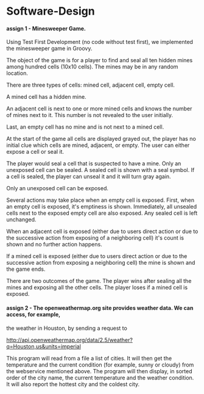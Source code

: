 # Software-Design

#### assign 1 - Minesweeper Game.
Using Test First Development (no code without test first), we implemented the minesweeper game in Groovy.

The object of the game is for a player to find and seal all ten hidden 
mines among hundred cells (10x10 cells). The mines may be in any random
location.

There are three types of cells: mined cell, adjacent cell, empty cell. 

A mined cell has a hidden mine.

An adjacent cell is next to one or more mined cells and knows the 
number of mines next to it. This number is not revealed to the user 
initially. 

Last, an empty cell has no mine and is not next to a mined cell.

At the start of the game all cells are displayed grayed out, the player 
has no initial clue which cells are mined, adjacent, or empty. The user 
can either expose a cell or seal it.

The player would seal a cell that is suspected to have a mine. Only an 
unexposed cell can be sealed. A sealed cell is shown with a seal symbol. 
If a cell is sealed, the player can unseal it and it will turn gray again. 

Only an unexposed cell can be exposed. 

Several actions may take place when an empty cell is exposed. First, when 
an empty cell is exposed, it's emptiness is shown. Immediately, all
unsealed cells next to the exposed empty cell are also exposed. Any sealed 
cell is left unchanged.

When an adjacent cell is exposed (either due to users direct action or due 
to the successive action from exposing of a neighboring cell) it's count 
is shown and no further action happens. 

If a mined cell is exposed (either due to users direct action or due to 
the successive action from exposing a neighboring cell) the mine is shown 
and the game ends.

There are two outcomes of the game. The player wins after sealing all the 
mines and exposing all the other cells. The player loses if a mined cell 
is exposed.

#### assign 2 - The openweathermap.org site provides weather data. We can access, for example,
the weather in Houston, by sending a request to

http://api.openweathermap.org/data/2.5/weather?q=Houston,us&units=imperial

This program will read from a file a list of cities. It will then get the temperature and the current condition (for example, sunny or cloudy) from the webservice mentioned above. The program will then display, in sorted order of the city name, the current temperature and the weather condition. 
It will also report the hottest city and the coldest city.